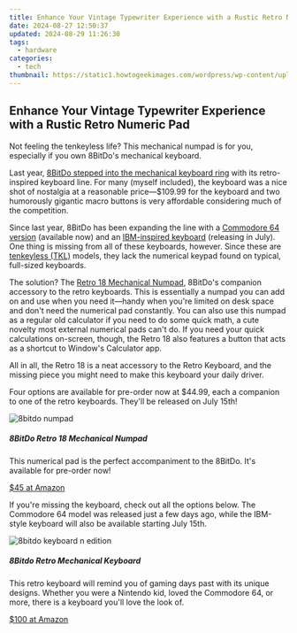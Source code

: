 ```yaml
---
title: Enhance Your Vintage Typewriter Experience with a Rustic Retro Numeric Pad
date: 2024-08-27 12:50:37
updated: 2024-08-29 11:26:30
tags:
  - hardware
categories:
  - tech
thumbnail: https://static1.howtogeekimages.com/wordpress/wp-content/uploads/2024/05/8bitd0-mechanical-numpad.png
---
```


## Enhance Your Vintage Typewriter Experience with a Rustic Retro Numeric Pad

Not feeling the tenkeyless life? This mechanical numpad is for you, especially if you own 8BitDo's mechanical keyboard.

 Last year, [8BitDo stepped into the mechanical keyboard ring](https://hardware-updates.techidaily.com/latest-sas-software-drivers-free-downloads-and-updates-for-windows-10-8-and-7/) with its retro-inspired keyboard line. For many (myself included), the keyboard was a nice shot of nostalgia at a reasonable price—$109.99 for the keyboard and two humorously gigantic macro buttons is very affordable considering much of the competition.

 Since last year, 8BitDo has been expanding the line with a [Commodore 64 version](https://some-techniques.techidaily.com/2024-approved-foremost-suggestions-premium-iphone-tone-makers/) (available now) and an [IBM-inspired keyboard](https://www.8bitdo.com/retro-mechanical-keyboard-m/) (releasing in July). One thing is missing from all of these keyboards, however. Since these are [tenkeyless (TKL)](https://android-transfer.techidaily.com/how-to-transfer-data-after-switching-from-itel-p55-to-latest-samsung-drfone-by-drfone-transfer-from-android-transfer-from-android/) models, they lack the numerical keypad found on typical, full-sized keyboards.

 The solution? The [Retro 18 Mechanical Numpad](https://www.amazon.com/8BitDo-Retro-Mechanical-Numpad-Gaming-Console/dp/B0D4QGX9QB?tag=hotoge-20&ascsubtag=UUhtgUeUpU2003427&asc%5Frefurl=https%3A%2F%2Fwww.howtogeek.com%2Fget-a-chunky-retro-numpad-for-your-chunky-retro-keyboard%2F&asc%5Fcampaign=Affiliate), 8BitDo's companion accessory to the retro keyboards. This is essentially a numpad you can add on and use when you need it—handy when you're limited on desk space and don't need the numerical pad constantly. You can also use this numpad as a regular old calculator if you need to do some quick math, a cute novelty most external numerical pads can't do. If you need your quick calculations on-screen, though, the Retro 18 also features a button that acts as a shortcut to Window's Calculator app.

 All in all, the Retro 18 is a neat accessory to the Retro Keyboard, and the missing piece you might need to make this keyboard your daily driver.

 Four options are available for pre-order now at $44.99, each a companion to one of the retro keyboards. They'll be released on July 15th!

![8bitdo numpad](https://static1.howtogeekimages.com/wordpress/wp-content/uploads/2024/05/8bitdo-numpad.png) 

#####  8BitDo Retro 18 Mechanical Numpad

This numerical pad is the perfect accompaniment to the 8BitDo. It's available for pre-order now!

[$45 at Amazon](https://www.amazon.com/8BitDo-Retro-Mechanical-Numpad-Gaming-Console/dp/B0D4QC8R4P?th=1&tag=hotoge-20&ascsubtag=UUhtgUeUpU2003427&asc%5Frefurl=https%3A%2F%2Fwww.howtogeek.com%2Fget-a-chunky-retro-numpad-for-your-chunky-retro-keyboard%2F&asc%5Fcampaign=Affiliate) 

 If you're missing the keyboard, check out all the options below. The Commodore 64 model was released just a few days ago, while the IBM-style keyboard will also be available starting July 15th.

![8bitdo keyboard n edition](https://static1.howtogeekimages.com/wordpress/wp-content/uploads/2024/02/8bitdo-keyboard-n-edition.png) 

#####  8Bitdo Retro Mechanical Keyboard

This retro keyboard will remind you of gaming days past with its unique designs. Whether you were a Nintendo kid, loved the Commodore 64, or more, there is a keyboard you'll love the look of.

[$100 at Amazon](https://www.amazon.com/dp/B0CCP8KYGG?th=1&tag=hotoge-20&ascsubtag=UUhtgUeUpU2003427&asc%5Frefurl=https%3A%2F%2Fwww.howtogeek.com%2Fget-a-chunky-retro-numpad-for-your-chunky-retro-keyboard%2F&asc%5Fcampaign=Affiliate)

<ins class="adsbygoogle"
     style="display:block"
     data-ad-format="autorelaxed"
     data-ad-client="ca-pub-7571918770474297"
     data-ad-slot="1223367746"></ins>



<ins class="adsbygoogle"
     style="display:block"
     data-ad-client="ca-pub-7571918770474297"
     data-ad-slot="8358498916"
     data-ad-format="auto"
     data-full-width-responsive="true"></ins>
